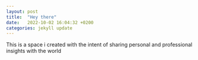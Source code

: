 ```yaml
---
layout: post
title:  "Hey there"
date:   2022-10-02 16:04:32 +0200
categories: jekyll update
---
```


This is a space i created with the intent of sharing personal and professional insights with the world
